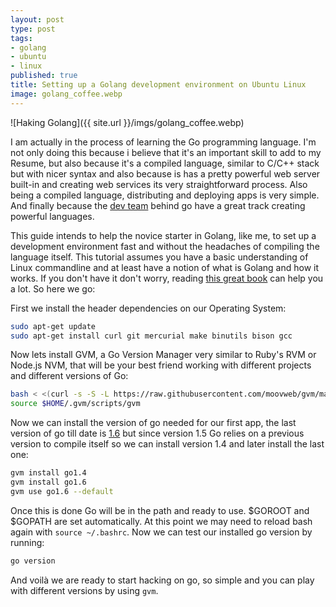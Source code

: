 ```yaml
---
layout: post
type: post
tags:
- golang
- ubuntu
- linux
published: true
title: Setting up a Golang development environment on Ubuntu Linux
image: golang_coffee.webp
---
```

![Haking Golang]({{ site.url }}/imgs/golang_coffee.webp)

I am actually in the process of learning the Go programming language. I'm not only doing this because i believe that it's an important skill to add to my Resume, but also because it's a compiled language, similar to C/C++ stack but with nicer syntax and also because is has a pretty powerful web server built-in and creating web services its very straightforward process. Also being a compiled language, distributing and deploying apps is very simple. And finally because the [dev team](https://en.wikipedia.org/wiki/Go_%28programming_language%29) behind go have a great track creating powerful languages.

This guide intends to help the novice starter in Golang, like me, to set up a development environment fast and without the headaches of compiling the language itself. This tutorial assumes you have a basic understanding of Linux commandline and at least have a notion of what is Golang and how it works. If you don't have it don't worry, reading [this great book](http://www.gopl.io/) can help you a lot. So here we go:


First we install the header dependencies on our Operating System:

~~~ bash
sudo apt-get update
sudo apt-get install curl git mercurial make binutils bison gcc
~~~

Now lets install GVM, a Go Version Manager very similar to Ruby's RVM or Node.js NVM, that will be your best friend working with different projects and different versions of Go:

~~~ bash
bash < <(curl -s -S -L https://raw.githubusercontent.com/moovweb/gvm/master/binscripts/gvm-installer)
source $HOME/.gvm/scripts/gvm
~~~

Now we can install the version of go needed for our first app, the last version of go till date is [1.6](https://blog.golang.org/go1.6) but since version 1.5 Go relies on a previous version to compile itself so we can install version 1.4 and later install the last one:

~~~ bash
gvm install go1.4
gvm install go1.6
gvm use go1.6 --default
~~~

Once this is done Go will be in the path and ready to use. $GOROOT and $GOPATH are set automatically. At this point we may need to reload bash again with `source ~/.bashrc`. Now we can test our installed go version by running:

~~~ bash
go version
~~~

And voilà we are ready to start hacking on go, so simple and you can play with different versions by using `gvm`.
